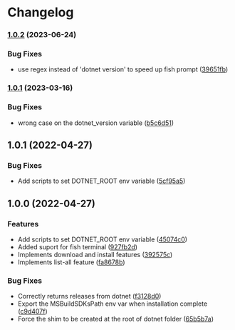 # Changelog

### [1.0.2](https://www.github.com/hensou/asdf-dotnet/compare/v1.0.1...v1.0.2) (2023-06-24)


### Bug Fixes

* use regex instead of 'dotnet version' to speed up fish prompt ([39651fb](https://www.github.com/hensou/asdf-dotnet/commit/39651fb3db7f867080efd5f85b0809a3ed33ba0f))

### [1.0.1](https://www.github.com/hensou/asdf-dotnet/compare/v1.0.0...v1.0.1) (2023-03-16)


### Bug Fixes

* wrong case on the dotnet_version variable ([b5c6d51](https://www.github.com/hensou/asdf-dotnet/commit/b5c6d512cf8444b61a41e313d87ee80cb7dd20c3))

## 1.0.1 (2022-04-27)


### Bug Fixes

* Add scripts to set DOTNET_ROOT env variable ([5cf95a5](https://github.com/hensou/asdf-dotnet/commit/5cf95a50477a052bbb440d2fb4657f6f6794b6ed))


## 1.0.0 (2022-04-27)


### Features

* Add scripts to set DOTNET_ROOT env variable ([45074c0](https://www.github.com/hensou/asdf-dotnet/commit/45074c0c65416db4f765818545aa7ca93656e2b0))
* Added suport for fish terminal ([927fb2d](https://www.github.com/hensou/asdf-dotnet/commit/927fb2d3a4f2715e8f5b04296de476061b6feaa4))
* Implements download and install features ([392575c](https://www.github.com/hensou/asdf-dotnet/commit/392575c7459c16441152a26f7979b4a9905ca9c1))
* Implements list-all feature ([fa8678b](https://www.github.com/hensou/asdf-dotnet/commit/fa8678b0203eb6c68403d126bc8add852c7d744a))


### Bug Fixes

* Correctly returns releases from dotnet ([f3128d0](https://www.github.com/hensou/asdf-dotnet/commit/f3128d0df4db0bf57b3b15ab9dfc8f927d20465d))
* Export the MSBuildSDKsPath env var when installation complete ([c9d407f](https://www.github.com/hensou/asdf-dotnet/commit/c9d407f6d6c963a6c77bcaa68cf4521b79c2313f))
* Force the shim to be created at the root of dotnet folder ([65b5b7a](https://www.github.com/hensou/asdf-dotnet/commit/65b5b7a8934c3e7f69b4d2aa6fc37d5ee04b2745))
